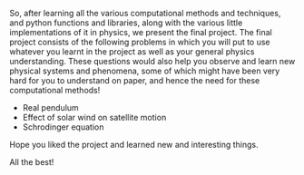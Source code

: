 So, after learning all the various computational methods and techniques, and python functions and libraries, along with the various little implementations of it in physics,
we present the final project. The final project consists of the following problems in which you will put to use whatever you learnt in the project as well as your general
physics understanding. These questions would also help you observe and learn new physical systems and phenomena, some of which might have been very hard for you 
to understand on paper, and hence the need for these computational methods!
- Real pendulum
- Effect of solar wind on satellite motion
- Schrodinger equation

Hope you liked the project and learned new and interesting things.

All the best!
